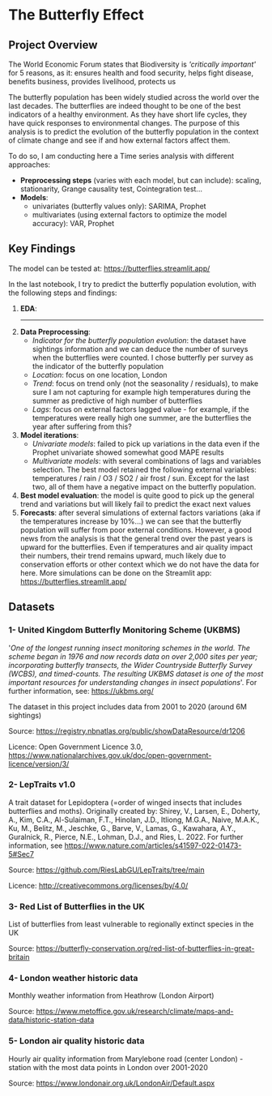 # The Butterfly Effect

## Project Overview
The World Economic Forum states that Biodiversity is _'critically important'_ for 5 reasons, as it: ensures health and food security, helps fight disease, benefits business, provides livelihood, protects us

The butterfly population has been widely studied across the world over the last decades. The butterflies are indeed thought to be one of the best indicators of a healthy environment. As they have short life cycles, they have quick responses to environmental changes. The purpose of this analysis is to predict the  evolution of the butterfly population in the context of climate change and see if and how external factors affect them.

To do so, I am conducting here a Time series analysis with different approaches:
- __Preprocessing steps__ (varies with each model, but can include): scaling, stationarity, Grange causality test, Cointegration test...
- __Models__: 
   - univariates (butterfly values only): SARIMA, Prophet
   - multivariates (using external factors to optimize the model accuracy): VAR, Prophet

## Key Findings
The model can be tested at: https://butterflies.streamlit.app/ 

In the last notebook, I try to predict the butterfly population evolution, with the following steps and findings:

1. __EDA__:
   - ---
2. __Data Preprocessing__:
   - *Indicator for the butterfly population evolution*: the dataset have sightings information and we can deduce the number of surveys when the butterflies were counted. I chose butterfly per survey as the indicator of the butterfly population
   - *Location*: focus on one location, London
   - *Trend*: focus on trend only (not the seasonality / residuals), to make sure I am not capturing for example high temperatures during the summer as predictive of high number of butterflies
   - *Lags*: focus on external factors lagged value - for example, if the temperatures were really high one summer, are the butterflies the year after suffering from this?
3. __Model iterations__:
    - *Univariate models*: failed to pick up variations in the data even if the Prophet univariate showed somewhat good MAPE results
    - *Multivariate models*: with several combinations of lags and variables selection. The best model retained the following external variables: temperatures / rain / O3 / SO2 / air frost / sun. Except for the last two, all of them have a negative impact on the butterfly population.
4.  __Best model evaluation__: the model is quite good to pick up the general trend and variations but will likely fail to predict the exact next values
5.  __Forecasts__: after several simulations of external factors variations (aka if the temperatures increase by 10%...) we can see that the butterfly population will suffer from poor external conditions. However, a good news from the analysis is that the general trend over the past years is upward for the butterflies. Even if temperatures and air quality impact their numbers, their trend remains upward, much likely due to conservation efforts or other context which we do not have the data for here. More simulations can be done on the Streamlit app: https://butterflies.streamlit.app/ 

## Datasets
### 1- __United Kingdom Butterfly Monitoring Scheme (UKBMS)__

'_One of the longest running insect monitoring schemes in the world. The scheme began in 1976 and now records data on over 2,000 sites per year; incorporating butterfly transects, the Wider Countryside Butterfly Survey (WCBS), and timed-counts. The resulting UKBMS dataset is one of the most important resources for understanding changes in insect populations_'. For further information, see: https://ukbms.org/

The dataset in this project includes data from 2001 to 2020 (around 6M sightings) 

Source: https://registry.nbnatlas.org/public/showDataResource/dr1206 

Licence: Open Government Licence 3.0, https://www.nationalarchives.gov.uk/doc/open-government-licence/version/3/ 

### 2- __LepTraits v1.0__

A trait dataset for Lepidoptera (=order of winged insects that includes butterflies and moths). Originally created by:
Shirey, V., Larsen, E., Doherty, A., Kim, C.A., Al-Sulaiman, F.T., Hinolan, J.D., Itliong, M.G.A., Naive, M.A.K., Ku, M., Belitz, M., Jeschke, G., Barve, V., Lamas, G., Kawahara, A.Y., Guralnick, R., Pierce, N.E., Lohman, D.J., and Ries, L. 2022. For further information, see https://www.nature.com/articles/s41597-022-01473-5#Sec7

Source: https://github.com/RiesLabGU/LepTraits/tree/main

Licence: http://creativecommons.org/licenses/by/4.0/ 


### 3- __Red List of Butterflies in the UK__

List of butterflies from least vulnerable to regionally extinct species in the UK

Source: https://butterfly-conservation.org/red-list-of-butterflies-in-great-britain 


### 4- __London weather historic data__

Monthly weather information from Heathrow (London Airport)

Source: https://www.metoffice.gov.uk/research/climate/maps-and-data/historic-station-data 


### 5- __London air quality historic data__

Hourly air quality information from Marylebone road (center London) - station with the most data points in London over 2001-2020

Source: https://www.londonair.org.uk/LondonAir/Default.aspx